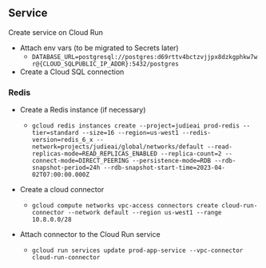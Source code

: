 ## Service

Create service on Cloud Run

- Attach env vars (to be migrated to Secrets later)
  - `DATABASE_URL=postgresql://postgres:d69rttv4bctzvjjpx8dzkgphkw7wr@{CLOUD_SQLPUBLIC_IP_ADDR}:5432/postgres`
- Create a Cloud SQL connection

### Redis

- Create a Redis instance (if necessary)

  - `gcloud redis instances create --project=judieai prod-redis --tier=standard --size=16 --region=us-west1 --redis-version=redis_6_x --network=projects/judieai/global/networks/default --read-replicas-mode=READ_REPLICAS_ENABLED --replica-count=2 --connect-mode=DIRECT_PEERING --persistence-mode=RDB --rdb-snapshot-period=24h --rdb-snapshot-start-time=2023-04-02T07:00:00.000Z`

- Create a cloud connector

  - `gcloud compute networks vpc-access connectors create cloud-run-connector --network default --region us-west1 --range 10.8.0.0/28`

- Attach connector to the Cloud Run service
  - `gcloud run services update prod-app-service --vpc-connector cloud-run-connector`
